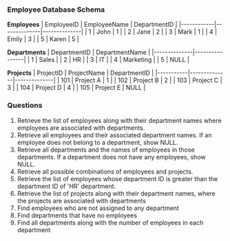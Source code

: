 ### Employee Database Schema

**Employees**
| EmployeeID | EmployeeName | DepartmentID |
|------------|--------------|--------------|
| 1          | John         | 1            |
| 2          | Jane         | 2            |
| 3          | Mark         | 1            |
| 4          | Emily        | 3            |
| 5          | Karen        | 5            |

**Departments**
| DepartmentID | DepartmentName |
|--------------|----------------|
| 1            | Sales          |
| 2            | HR             |
| 3            | IT             |
| 4            | Marketing      |
| 5            | NULL      |

**Projects**
| ProjectID | ProjectName  | DepartmentID |
|-----------|--------------|--------------|
| 101       | Project A    | 1            |
| 102       | Project B    | 2            |
| 103       | Project C    | 3            |
| 104       | Project D    | 4            |
| 105       | Project E    | NULL         |

### Questions

1. Retrieve the list of employees along with their department names where employees are associated with departments.
2. Retrieve all employees and their associated department names. If an employee does not belong to a department, show NULL.
3. Retrieve all departments and the names of employees in those departments. If a department does not have any employees, show NULL.
4. Retrieve all possible combinations of employees and projects.
5. Retrieve the list of employees whose department ID is greater than the department ID of 'HR' department.
6. Retrieve the list of projects along with their department names, where the projects are associated with departments
7. Find employees who are not assigned to any department
8. Find departments that have no employees
9.  Find all departments along with the number of employees in each department
